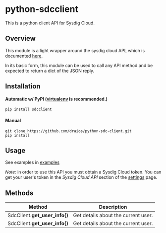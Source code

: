 python-sdcclient
================

This is a python client API for Sysdig Cloud.

Overview
--------
This module is a light wrapper around the sysdig cloud API, which is documented [here](http://support.sysdigcloud.com/hc/en-us/articles/205233166-The-Sysdig-Cloud-API-Specification). 

In its basic form, this module can be used to call any API method and be expected to return a dict of the JSON reply.

Installation
------------
#### Automatic w/ PyPI ([virtualenv](http://virtualenv.readthedocs.org/en/latest/) is recommended.)

    pip install sdcclient

#### Manual

    git clone https://github.com/draios/python-sdc-client.git
    pip install

Usage
-----
See examples in [examples](examples/)

_Note:_ in order to use this API you must obtain a Sysdig Cloud token. You can get your user's token in the _Sysdig Cloud API_ section of the [settings](https://app.sysdigcloud.com/#/settings/user) page.

Methods
-------

| Method | Description |
| ----- | ----- |
| SdcClient.**get_user_info()** | Get details about the current user. |
| SdcClient.**get_user_info()** | Get details about the current user. |
